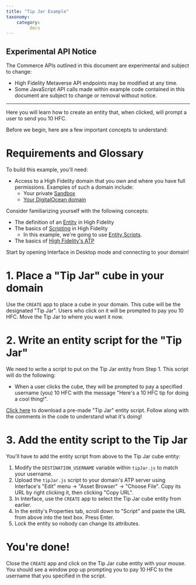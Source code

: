 ```yaml
---
title: "Tip Jar Example"
taxonomy:
    category:
         docs
---
```


## Experimental API Notice
The Commerce APIs outlined in this document are experimental and subject to change:
* High Fidelity Metaverse API endpoints may be modified at any time.
* Some JavaScript API calls made within example code contained in this document are subject to change or removal without notice.

-------------

Here you will learn how to create an entity that, when clicked, will prompt a user to send you 10 HFC.

Before we begin, here are a few important concepts to understand:

# Requirements and Glossary
To build this example, you'll need:
* Access to a High Fidelity domain that you own and where you have full permissions. Examples of such a domain include:
    * Your private [Sandbox](https://docs.highfidelity.com/create-and-explore/start-working-in-your-sandbox/set-up-your-sandbox)
    * [Your DigitalOcean domain](https://docs.highfidelity.com/create-and-explore/start-working-in-your-sandbox/digital-ocean)

Consider familiarizing yourself with the following concepts:
* The definition of an [Entity](https://docs.highfidelity.com/create-and-explore/entities) in High Fidelity
* The basics of [Scripting](https://docs.highfidelity.com/create-and-explore/all-about-scripting) in High Fidelity
    * In this example, we're going to use [Entity Scripts](https://docs.highfidelity.com/learn-with-us/all-about-entity-scripts).
* The basics of [High Fidelity's ATP](https://docs.highfidelity.com/create-and-explore/start-working-in-your-sandbox/assignment-clients)

Start by opening Interface in Desktop mode and connecting to your domain!

# 1. Place a "Tip Jar" cube in your domain
Use the `CREATE` app to place a cube in your domain. This cube will be the designated "Tip Jar". Users who click on it will be prompted to pay you 10 HFC. Move the Tip Jar to where you want it now.

# 2. Write an entity script for the "Tip Jar"
We need to write a script to put on the Tip Jar entity from Step 1. This script will do the following:
* When a user clicks the cube, they will be prompted to pay a specified username (you) 10 HFC with the message "Here's a 10 HFC tip for doing a cool thing!".

[Click here](./tipJar.js) to download a pre-made "Tip Jar" entity script. Follow along with the comments in the code to understand what it's doing!

# 3. Add the entity script to the Tip Jar
You'll have to add the entity script from above to the Tip Jar cube entity:
1. Modify the `DESTINATION_USERNAME` variable within `tipJar.js` to match your username.
2. Upload the `tipJar.js` script to your domain's ATP server using Interface's "Edit" menu -> "Asset Browser" -> "Choose File". Copy its URL by right clicking it, then clicking "Copy URL".
3. In Interface, use the `CREATE` app to select the Tip Jar cube entity from earlier.
4. In the entity's Properties tab, scroll down to "Script" and paste the URL from above into the text box. Press Enter.
5. Lock the entity so nobody can change its attributes.

# You're done!
Close the `CREATE` app and click on the Tip Jar cube entity with your mouse. You should see a window pop up prompting you to pay 10 HFC to the username that you specified in the script.